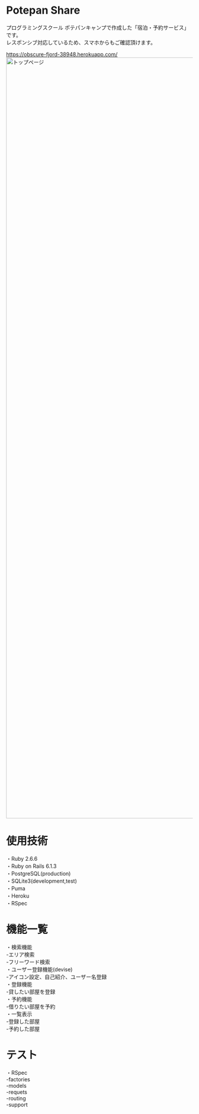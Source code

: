 # Potepan Share
プログラミングスクール ポテパンキャンプで作成した「宿泊・予約サービス」です。<br>
レスポンシブ対応しているため、スマホからもご確認頂けます。

https://obscure-fjord-38948.herokuapp.com/
<img width="2048" alt="トップページ" src="https://user-images.githubusercontent.com/78259954/122678530-4697b300-d222-11eb-94fe-6455139dac5e.png">

# 使用技術
・Ruby 2.6.6<br>
・Ruby on Rails 6.1.3<br>
・PostgreSQL(production)<br>
・SQLite3(development,test)<br>
・Puma<br>
・Heroku<br>
・RSpec<br>

# 機能一覧
・検索機能<br>
  -エリア検索<br>
  -フリーワード検索<br>
・ユーザー登録機能(devise)<br>
  -アイコン設定、自己紹介、ユーザー名登録<br>
・登録機能<br>
  -貸したい部屋を登録<br>
・予約機能<br>
  -借りたい部屋を予約<br>
・一覧表示<br>
  -登録した部屋<br>
  -予約した部屋<br>

# テスト
・RSpec<br>
  -factories<br>
  -models<br>
  -requets<br>
  -routing<br>
  -support<br>
